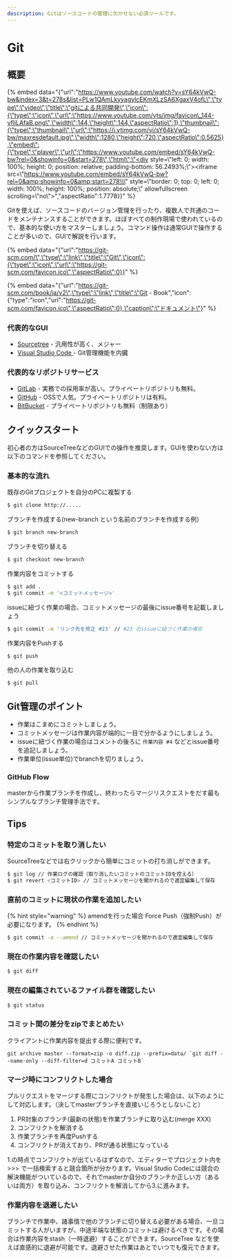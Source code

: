 ```yaml
---
description: Gitはソースコードの管理に欠かせない必須ツールです。
---
```


# Git

## 概要

{% embed data="{\"url\":\"https://www.youtube.com/watch?v=sY64kVwQ-bw&index=3&t=278s&list=PLw1QAmLkyyagylcEKmXLzSA6XgaxV4ofL\",\"type\":\"video\",\"title\":\"gitによる共同開発\",\"icon\":{\"type\":\"icon\",\"url\":\"https://www.youtube.com/yts/img/favicon\_144-vfliLAfaB.png\",\"width\":144,\"height\":144,\"aspectRatio\":1},\"thumbnail\":{\"type\":\"thumbnail\",\"url\":\"https://i.ytimg.com/vi/sY64kVwQ-bw/maxresdefault.jpg\",\"width\":1280,\"height\":720,\"aspectRatio\":0.5625},\"embed\":{\"type\":\"player\",\"url\":\"https://www.youtube.com/embed/sY64kVwQ-bw?rel=0&showinfo=0&start=278\",\"html\":\"<div style=\\\"left: 0; width: 100%; height: 0; position: relative; padding-bottom: 56.2493%;\\\"><iframe src=\\\"https://www.youtube.com/embed/sY64kVwQ-bw?rel=0&amp;showinfo=0&amp;start=278\\\" style=\\\"border: 0; top: 0; left: 0; width: 100%; height: 100%; position: absolute;\\\" allowfullscreen scrolling=\\\"no\\\"></iframe></div>\",\"aspectRatio\":1.7778}}" %}

Gitを使えば、ソースコードのバージョン管理を行ったり、複数人で共通のコードをメンテナンスすることができます。ほぼすべての制作現場で使われているので、基本的な使い方をマスターしましょう。コマンド操作は通常GUIで操作することが多いので、GUIで解説を行います。

{% embed data="{\"url\":\"https://git-scm.com/\",\"type\":\"link\",\"title\":\"Git\",\"icon\":{\"type\":\"icon\",\"url\":\"https://git-scm.com/favicon.ico\",\"aspectRatio\":0}}" %}

{% embed data="{\"url\":\"https://git-scm.com/book/ja/v2\",\"type\":\"link\",\"title\":\"Git - Book\",\"icon\":{\"type\":\"icon\",\"url\":\"https://git-scm.com/favicon.ico\",\"aspectRatio\":0},\"caption\":\"ドキュメント\"}" %}

### 代表的なGUI

* [Sourcetree](https://ja.atlassian.com/software/sourcetree) - 汎用性が高く、メジャー
* [Visual Studio Code ](https://code.visualstudio.com/)- Git管理機能を内臓

### 代表的なリポジトリサービス

* [GitLab](https://about.gitlab.com/) - 実務での採用率が高い。プライベートリポジトリも無料。
* [GitHub](https://github.com) - OSSで人気。プライベートリポジトリは有料。
* [BitBucket](https://bitbucket.org/product) - プライベートリポジトリも無料（制限あり）

## クイックスタート

初心者の方はSourceTreeなどのGUIでの操作を推奨します。GUIを使わない方は以下のコマンドを参照してください。

### 基本的な流れ

既存のGitプロジェクトを自分のPCに複製する

```bash
$ git clone http://.....
```

ブランチを作成する\(new-branch という名前のブランチを作成する例）

```bash
$ git branch new-branch
```

 ブランチを切り替える

```bash
$ git checkout new-branch
```

作業内容をコミットする

```bash
$ git add .
$ git commit -m '<コミットメッセージ>'
```

issueに紐づく作業の場合、コミットメッセージの最後にissue番号を記載しましょう

```bash
$ git commit -m 'リンク先を修正 #23' // #23 のissueに紐づく作業の場合
```

作業内容をPushする

```bash
$ git push
```

他の人の作業を取り込む

```bash
$ git pull
```

## Git管理のポイント

* 作業はこまめにコミットしましょう。
* コミットメッセージは作業内容が端的に一目で分かるようにしましょう。
* issueに紐づく作業の場合はコメントの後ろに `作業内容 #4` などとissue番号を追記しましょう。
* 作業単位\(issue単位\)でbranchを切りましょう。

### GitHub Flow

masterから作業ブランチを作成し、終わったらマージリスクエストをだす最もシンプルなブランチ管理手法です。

## Tips

### 特定のコミットを取り消したい

SourceTreeなどでは右クリックから簡単にコミットの打ち消しができます。

```bash
$ git log // 作業ログの確認（取り消したいコミットのコミットIDを控える）
$ git revert <コミットID> // コミットメッセージを聞かれるので適宜編集して保存
```

### 直前のコミットに現状の作業を追加したい

{% hint style="warning" %}
amendを行った場合 Force Push（強制Push）が必要になります。
{% endhint %}

```bash
$ git commit -a --amend // コミットメッセージを聞かれるので適宜編集して保存
```

### 現在の作業内容を確認したい

```bash
$ git diff
```

### 現在の編集されているファイル群を確認したい

```bash
$ git status
```

### コミット間の差分をzipでまとめたい

クライアントに作業内容を提出する際に便利です。

```text
git archive master --format=zip -o diff.zip --prefix=data/ `git diff --name-only --diff-filter=d コミットA コミットB`
```

### マージ時にコンフリクトした場合

プルリクエストをマージする際にコンフリクトが発生した場合は、以下のようにして対応します。（決してmasterブランチを直接いじろうとしないこと）

1. PR対象のブランチ\(最新の状態\)を作業ブランチに取り込む\(merge XXX\)
2.  コンフリクトを解消する
3.  作業ブランチを再度Pushする
4.  コンフリクトが消えており、PRが通る状態になっている

1.の時点でコンフリクトが出ているはずなので、エディターでプロジェクト内を &gt;&gt;&gt; で一括検索すると競合箇所が分かります。Visual Studio Codeには競合の解決機能がついているので、それでmasterか自分のブランチか正しい方（あるいは両方）を取り込み、コンフリクトを解消してから3.に進みます。

### 作業内容を退避したい

ブランチで作業中、諸事情で他のブランチに切り替える必要がある場合、一旦コミットする人がいますが、中途半端な状態のコミットは避けるべきです。その場合は作業内容をstash（一時退避）することができます。SourceTree などを使えば直感的に退避が可能です。退避させた作業はあとでいつでも復元できます。

